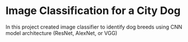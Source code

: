 # Image Classification for a City Dog

In this project created image classifier to identify dog breeds using CNN model architecture (ResNet, AlexNet, or VGG)

